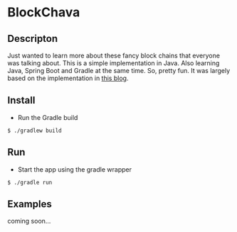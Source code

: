 # BlockChava

## Descripton
Just wanted to learn more about these fancy block chains that everyone was talking about. This is a simple implementation in Java. Also learning Java, Spring Boot and Gradle at the same time. So, pretty fun. It was largely based on the implementation in [this blog](https://medium.com/@lhartikk/a-blockchain-in-200-lines-of-code-963cc1cc0e54#.w7ahqpe7k).

## Install 
* Run the Gradle build
```
$ ./gradlew build
```

## Run
* Start the app using the gradle wrapper
```
$ ./gradle run
```

## Examples
coming soon...